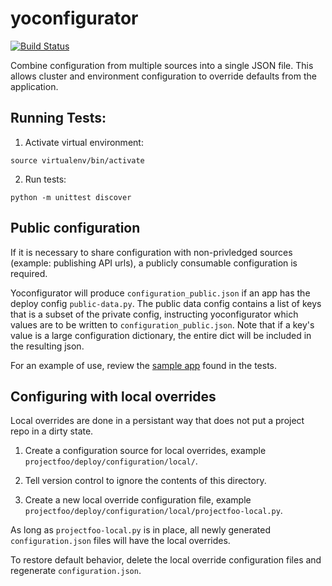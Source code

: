 # yoconfigurator

[![Build Status](https://api.travis-ci.org/yola/yoconfigurator.svg)](https://travis-ci.org/yola/yoconfigurator)


Combine configuration from multiple sources into a single JSON file.
This allows cluster and environment configuration to override defaults
from the application.


## Running Tests:

1. Activate virtual environment:

  ```
  source virtualenv/bin/activate
  ```

2. Run tests:

  ```
  python -m unittest discover
  ```


## Public configuration

If it is necessary to share configuration with non-privledged sources
(example: publishing API urls), a publicly consumable configuration is required.

Yoconfigurator will produce `configuration_public.json` if an app has the deploy
config `public-data.py`. The public data config contains a list of keys that is
a subset of the private config, instructing yoconfigurator which values are to
be written to `configuration_public.json`. Note that if a key's value is a large
configuration dictionary, the entire dict will be included in the resulting json.

For an example of use, review the
[sample app](https://github.com/yola/yoconfigurator/tree/master/yoconfigurator/tests/samples)
found in the tests.


## Configuring with local overrides

Local overrides are done in a persistant way that does not put a project repo in a dirty state.

1. Create a configuration source for local overrides, example `projectfoo/deploy/configuration/local/`.

1. Tell version control to ignore the contents of this directory.

1. Create a new local override configuration file, example `projectfoo/deploy/configuration/local/projectfoo-local.py`.

As long as `projectfoo-local.py` is in place, all newly generated `configuration.json` files will have the local overrides.

To restore default behavior, delete the local override configuration files and regenerate `configuration.json`.
